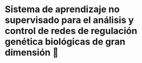 # Sistema de aprendizaje no supervisado para el análisis y control de redes de regulación genética biológicas de gran dimensión 🧬

